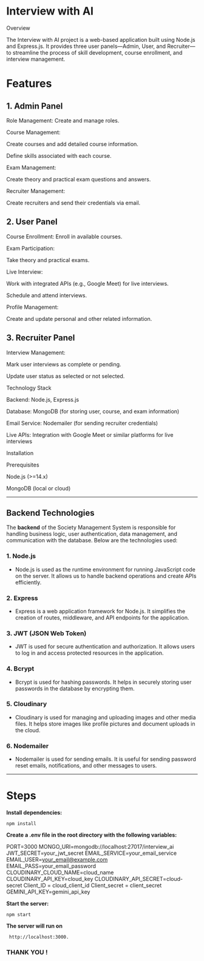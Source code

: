 # Interview with AI

Overview

The Interview with AI project is a web-based application built using Node.js and Express.js. It provides three user panels—Admin, User, and Recruiter—to streamline the process of skill development, course enrollment, and interview management.


# Features

## 1. Admin Panel

Role Management: Create and manage roles.

Course Management:

Create courses and add detailed course information.

Define skills associated with each course.

Exam Management:

Create theory and practical exam questions and answers.

Recruiter Management:

Create recruiters and send their credentials via email.

## 2. User Panel

Course Enrollment: Enroll in available courses.

Exam Participation:

Take theory and practical exams.

Live Interview:

Work with integrated APIs (e.g., Google Meet) for live interviews.

Schedule and attend interviews.

Profile Management:

Create and update personal and other related information.

## 3. Recruiter Panel

Interview Management:

Mark user interviews as complete or pending.

Update user status as selected or not selected.

Technology Stack

Backend: Node.js, Express.js

Database: MongoDB (for storing user, course, and exam information)

Email Service: Nodemailer (for sending recruiter credentials)

Live APIs: Integration with Google Meet or similar platforms for live interviews

Installation

Prerequisites

Node.js (>=14.x)

MongoDB (local or cloud)


---

## Backend Technologies

The **backend** of the Society Management System is responsible for handling business logic, user authentication, data management, and communication with the database. Below are the technologies used:

### 1. **Node.js**

- Node.js is used as the runtime environment for running JavaScript code on the server. It allows us to handle backend operations and create APIs efficiently.

### 2. **Express**

- Express is a web application framework for Node.js. It simplifies the creation of routes, middleware, and API endpoints for the application.

### 3. **JWT (JSON Web Token)**

- JWT is used for secure authentication and authorization. It allows users to log in and access protected resources in the application.

### 4. **Bcrypt**

- Bcrypt is used for hashing passwords. It helps in securely storing user passwords in the database by encrypting them.

### 5. **Cloudinary**

- Cloudinary is used for managing and uploading images and other media files. It helps store images like profile pictures and document uploads in the cloud.

### 6. **Nodemailer**

- Nodemailer is used for sending emails. It is useful for sending password reset emails, notifications, and other messages to users.

---

# Steps


**Install dependencies:**
```
npm install
```

**Create a .env file in the root directory with the following variables:**

PORT=3000
MONGO_URI=mongodb://localhost:27017/interview_ai
JWT_SECRET=your_jwt_secret
EMAIL_SERVICE=your_email_service
EMAIL_USER=your_email@example.com
EMAIL_PASS=your_email_password
CLOUDINARY_CLOUD_NAME=cloud_name
CLOUDINARY_API_KEY=cloud_key
CLOUDINARY_API_SECRET=cloud-secret
Client_ID = cloud_client_id
Client_secret = client_secret
GEMINI_API_KEY=gemini_api_key


**Start the server:**

```
npm start
```

**The server will run on**

```
 http://localhost:3000.
```

### THANK YOU !
